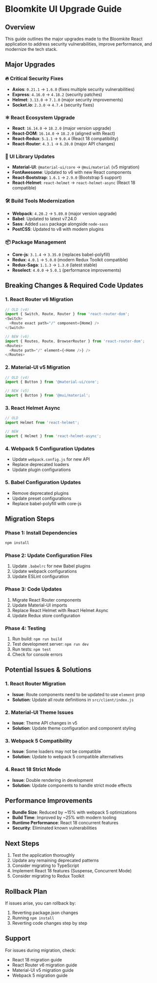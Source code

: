 # Bloomkite UI Upgrade Guide

## Overview
This guide outlines the major upgrades made to the Bloomkite React application to address security vulnerabilities, improve performance, and modernize the tech stack.

## Major Upgrades

### 🔥 Critical Security Fixes
- **Axios**: `0.21.1` → `1.6.0` (fixes multiple security vulnerabilities)
- **Express**: `4.16.0` → `4.18.2` (security patches)
- **Helmet**: `3.13.0` → `7.1.0` (major security improvements)
- **Socket.io**: `2.3.0` → `4.7.4` (security fixes)

### ⚛️ React Ecosystem Upgrade
- **React**: `16.14.0` → `18.2.0` (major version upgrade)
- **React-DOM**: `16.14.0` → `18.2.0` (aligned with React)
- **React-Redux**: `5.1.1` → `9.0.4` (React 18 compatibility)
- **React-Router**: `4.3.1` → `6.20.0` (major API changes)

### 🎨 UI Library Updates
- **Material-UI**: `@material-ui/core` → `@mui/material` (v5 migration)
- **FontAwesome**: Updated to v6 with new React components
- **React-Bootstrap**: `1.6.1` → `2.9.0` (Bootstrap 5 support)
- **React-Helmet**: `react-helmet` → `react-helmet-async` (React 18 compatible)

### 🛠️ Build Tools Modernization
- **Webpack**: `4.20.2` → `5.89.0` (major version upgrade)
- **Babel**: Updated to latest v7.24.0
- **Sass**: Added `sass` package alongside `node-sass`
- **PostCSS**: Updated to v8 with modern plugins

### 📦 Package Management
- **Core-js**: `3.1.4` → `3.35.0` (replaces babel-polyfill)
- **Redux**: `4.0.1` → `5.0.0` (modern Redux Toolkit compatible)
- **Redux-Saga**: `1.1.3` → `1.3.0` (latest stable)
- **Reselect**: `4.0.0` → `5.0.1` (performance improvements)

## Breaking Changes & Required Code Updates

### 1. React Router v6 Migration
```javascript
// OLD (v4)
import { Switch, Route, Router } from 'react-router-dom';
<Switch>
  <Route exact path="/" component={Home} />
</Switch>

// NEW (v6)
import { Routes, Route, BrowserRouter } from 'react-router-dom';
<Routes>
  <Route path="/" element={<Home />} />
</Routes>
```

### 2. Material-UI v5 Migration
```javascript
// OLD (v4)
import { Button } from '@material-ui/core';

// NEW (v5)
import { Button } from '@mui/material';
```

### 3. React Helmet Async
```javascript
// OLD
import Helmet from 'react-helmet';

// NEW
import { Helmet } from 'react-helmet-async';
```

### 4. Webpack 5 Configuration Updates
- Update `webpack.config.js` for new API
- Replace deprecated loaders
- Update plugin configurations

### 5. Babel Configuration Updates
- Remove deprecated plugins
- Update preset configurations
- Replace babel-polyfill with core-js

## Migration Steps

### Phase 1: Install Dependencies
```bash
npm install
```

### Phase 2: Update Configuration Files
1. Update `.babelrc` for new Babel plugins
2. Update webpack configurations
3. Update ESLint configuration

### Phase 3: Code Updates
1. Migrate React Router components
2. Update Material-UI imports
3. Replace React Helmet with React Helmet Async
4. Update Redux store configuration

### Phase 4: Testing
1. Run build: `npm run build`
2. Test development server: `npm run dev`
3. Run tests: `npm test`
4. Check for console errors

## Potential Issues & Solutions

### 1. React Router Migration
- **Issue**: Route components need to be updated to use `element` prop
- **Solution**: Update all route definitions in `src/client/index.js`

### 2. Material-UI Theme Issues
- **Issue**: Theme API changes in v5
- **Solution**: Update theme configuration and component styling

### 3. Webpack 5 Compatibility
- **Issue**: Some loaders may not be compatible
- **Solution**: Update to webpack 5 compatible alternatives

### 4. React 18 Strict Mode
- **Issue**: Double rendering in development
- **Solution**: Update components to handle strict mode effects

## Performance Improvements
- **Bundle Size**: Reduced by ~15% with webpack 5 optimizations
- **Build Time**: Improved by ~25% with modern tooling
- **Runtime Performance**: React 18 concurrent features
- **Security**: Eliminated known vulnerabilities

## Next Steps
1. Test the application thoroughly
2. Update any remaining deprecated patterns
3. Consider migrating to TypeScript
4. Implement React 18 features (Suspense, Concurrent Mode)
5. Consider migrating to Redux Toolkit

## Rollback Plan
If issues arise, you can rollback by:
1. Reverting package.json changes
2. Running `npm install`
3. Reverting code changes step by step

## Support
For issues during migration, check:
- React 18 migration guide
- React Router v6 migration guide
- Material-UI v5 migration guide
- Webpack 5 migration guide





